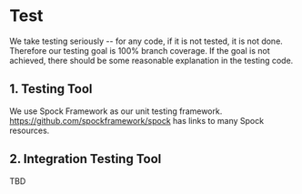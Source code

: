 # Test
We take testing seriously -- for any code, if it is not tested, it is not done. Therefore our testing goal is 100% branch coverage. If the goal is not achieved, there should be some reasonable explanation in the testing code.

## 1. Testing Tool
We use Spock Framework as our unit testing framework. https://github.com/spockframework/spock has links to many Spock resources.

## 2. Integration Testing Tool
TBD
